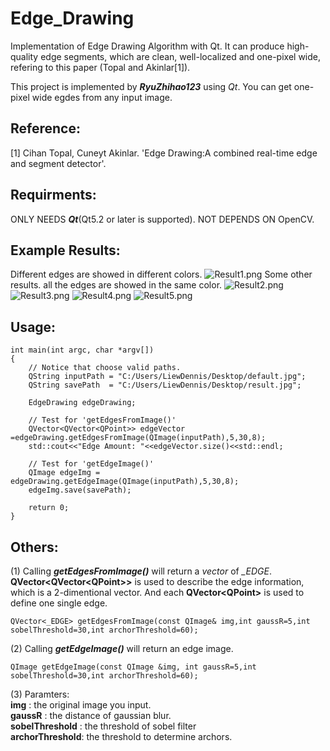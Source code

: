 # Edge_Drawing
Implementation of Edge Drawing Algorithm with Qt. It can produce high-quality edge segments, which are clean, well-localized and one-pixel wide, refering to this paper (Topal and Akinlar[1]).

This project is implemented by ***RyuZhihao123*** using *Qt*. You can get one-pixel wide egdes from any input image.

## Reference:
[1] Cihan Topal, Cuneyt Akinlar. 'Edge Drawing:A combined real-time edge and segment detector'.

## Requirments:
ONLY NEEDS ***Qt***(Qt5.2 or later is supported). NOT DEPENDS ON OpenCV.

## Example Results:
Different edges are showed in different colors.
![Result1.png](https://github.com/RyuZhihao123/Edge_Drawing/blob/master/result_examples/result3.png)
Some other results. all the edges are showed in the same color.
![Result2.png](https://github.com/RyuZhihao123/Edge_Drawing/blob/master/result_examples/result1.png)
![Result3.png](https://github.com/RyuZhihao123/Edge_Drawing/blob/master/result_examples/result2.png)
![Result4.png](https://github.com/RyuZhihao123/Edge_Drawing/blob/master/result_examples/result4.png)
![Result5.png](https://github.com/RyuZhihao123/Edge_Drawing/blob/master/result_examples/result5.png)
## Usage:
```
int main(int argc, char *argv[])
{
    // Notice that choose valid paths.
    QString inputPath = "C:/Users/LiewDennis/Desktop/default.jpg";
    QString savePath  = "C:/Users/LiewDennis/Desktop/result.jpg";

    EdgeDrawing edgeDrawing;

    // Test for 'getEdgesFromImage()'
    QVector<QVector<QPoint>> edgeVector =edgeDrawing.getEdgesFromImage(QImage(inputPath),5,30,8);
    std::cout<<"Edge Amount: "<<edgeVector.size()<<std::endl;

    // Test for 'getEdgeImage()'
    QImage edgeImg = edgeDrawing.getEdgeImage(QImage(inputPath),5,30,8);
    edgeImg.save(savePath);

    return 0;
}
```

## Others:
(1) Calling ***getEdgesFromImage()*** will return a *vector* of *_EDGE*.<br />
    **QVector\<QVector\<QPoint\>\>** is used to describe the edge information, which is a 2-dimentional vector. And each **QVector\<QPoint\>** is used to define one single edge.
```
QVector<_EDGE> getEdgesFromImage(const QImage& img,int gaussR=5,int sobelThreshold=30,int archorThreshold=60);
```
(2) Calling ***getEdgeImage()*** will return an edge image.
```
QImage getEdgeImage(const QImage &img, int gaussR=5,int sobelThreshold=30,int archorThreshold=60);
```
(3) Paramters:<br />
            **img**     : the original image you input.<br />
            **gaussR**  : the distance of gaussian blur.<br />
            **sobelThreshold** : the threshold of sobel filter<br />
            **archorThreshold**: the threshold to determine archors.


